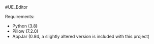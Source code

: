 #UE_Editor

Requirements:
- Python (3.8)
- Pillow (7.2.0)
- AppJar (0.94, a slightly altered version is included with this project)